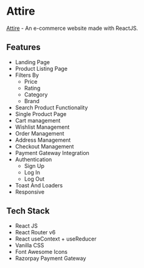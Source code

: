 # Attire

[Attire](https://emegashop.netlify.app/) - An e-commerce website made with ReactJS.



## Features
* Landing Page
* Product Listing Page
* Filters By 
    * Price
    * Rating
    * Category
    * Brand
* Search Product Functionality
* Single Product Page
* Cart management
* Wishlist Management
* Order Management
* Address Management
* Checkout Management 
* Payment Gateway Integration
* Authentication
    * Sign Up
    * Log In
    * Log Out
* Toast And Loaders
* Responsive

## Tech Stack
* React JS
* React Router v6
* React useContext + useReducer
* Vanilla CSS
* Font Awesome Icons
* Razorpay Payment Gateway


```
